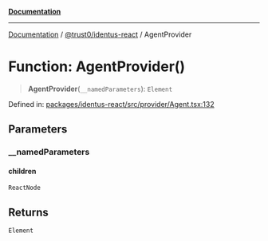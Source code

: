 [**Documentation**](../../../README.md)

***

[Documentation](../../../README.md) / [@trust0/identus-react](../README.md) / AgentProvider

# Function: AgentProvider()

> **AgentProvider**(`__namedParameters`): `Element`

Defined in: [packages/identus-react/src/provider/Agent.tsx:132](https://github.com/trust0-project/identus/blob/4754db958641948e301e514e317775d9be9900f3/packages/identus-react/src/provider/Agent.tsx#L132)

## Parameters

### \_\_namedParameters

#### children

`ReactNode`

## Returns

`Element`
